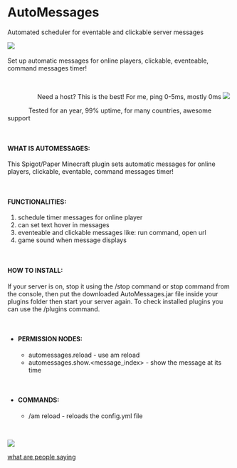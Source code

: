 # AutoMessages
Automated scheduler for eventable and clickable server messages

[![](https://img.shields.io/discord/677642178083946580?color=%23768ACF&label=Discord)](https://discord.gg/3HTqPFDBmT)
&nbsp;

Set up automatic messages for online players, clickable, eventeable, command messages timer! 


&nbsp;

&nbsp;&nbsp;&nbsp;&nbsp;&nbsp;&nbsp;&nbsp;&nbsp;&nbsp;&nbsp;&nbsp;&nbsp;&nbsp;&nbsp;&nbsp;&nbsp; Need a host? This is the best! For me, ping 0-5ms, mostly 0ms
[![](https://apexminecrafthosting.com/images/apex-hosting-mobile.png)](https://billing.apexminecrafthosting.com/aff.php?aff=2030)

&nbsp;&nbsp;&nbsp;&nbsp;&nbsp;&nbsp;&nbsp;&nbsp;&nbsp;&nbsp;&nbsp;&nbsp;Tested for an year, 99% uptime, for many countries, awesome support

&nbsp;
#### WHAT IS AUTOMESSAGES:
This Spigot/Paper Minecraft plugin sets automatic messages for online players, clickable, eventable, command messages timer! 


&nbsp;
#### FUNCTIONALITIES:

1. schedule timer messages for online player
2. can set text hover in messages
3. eventeable and clickable messages like: run command, open url
4. game sound when message displays


&nbsp;
#### HOW TO INSTALL:
If your server is on, stop it using the /stop command or stop command from the console, then put the downloaded AutoMessages.jar file inside your plugins folder then start your server again. To check installed plugins you can use the /plugins command.

&nbsp;

* #### PERMISSION NODES:
    * automessages.reload - use am reload
    * automessages.show.<message_index> - show the message at its time
    
&nbsp;   
 
* #### COMMANDS:
    * /am reload - reloads the config.yml file
    
&nbsp;

[![](https://apexminecrafthosting.com/images/apex-hosting-skyscrapper.png)](https://billing.apexminecrafthosting.com/aff.php?aff=2030)

[what are people saying](https://apexminecrafthosting.com/testimonials/)

